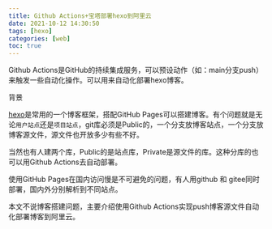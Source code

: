 ```yaml
---
title: Github Actions+宝塔部署hexo到阿里云
date: 2021-10-12 14:30:50
tags: [hexo]
categories: [web]
toc: true
---
```


Github Actions是GitHub的持续集成服务，可以预设动作（如：main分支push）来触发一些自动化操作。可以用来自动化部署hexo博客。

<!--more-->

背景

[hexo](https://hexo.io/zh-cn/)是常用的一个博客框架，搭配GitHub Pages可以搭建博客。有个问题就是无论`用户站点`还是`项目站点`，git库必须是Public的，一个分支放博客站点，一个分支放博客源文件，源文件也开放多少有些不好。

当然也有人建两个库，Public的是站点库，Private是源文件的库。这种分库的也可以用Github Actions去自动部署。

使用GitHub Pages在国内访问慢是不可避免的问题，有人用github 和 gitee同时部署，国内外分别解析到不同站点。

本文不说博客搭建问题，主要介绍使用Github Actions实现push博客源文件自动化部署博客到阿里云。



